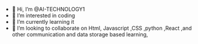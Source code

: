 - 👋 Hi, I’m @AI-TECHNOLOGY1
- 👀 I’m interested in coding
- 🌱 I’m currently learning it
- 💞️ I’m looking to collaborate on Html, Javascript ,CSS ,python ,React ,and other communication and data storage based learning,


